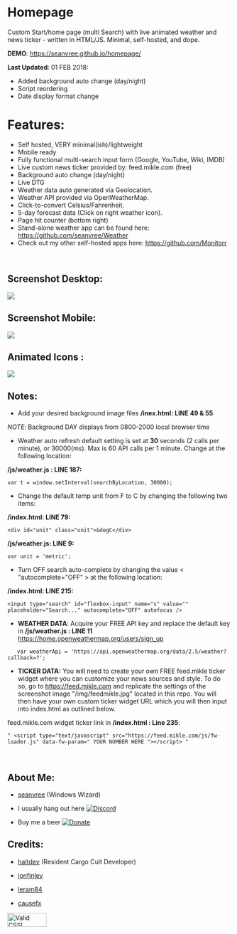 # Homepage
Custom Start/home page (multi Search) with live animated weather and news ticker -  written in HTML/JS. Minimal, self-hosted, and dope. 
<br>

**DEMO**:  https://seanvree.github.io/homepage/

**Last Updated**: 01 FEB 2018:  
- Added background auto change (day/night)
- Script reordering
- Date display format change


# Features:
- Self hosted, VERY minimal(ish)/lightweight
- Mobile ready
- Fully functional multi-search input form (Google, YouTube, Wiki, IMDB)
- Live custom news ticker provided by: feed.mikle.com (free)
- Background auto change (day/night)
- Live DTG
- Weather data auto generated via Geolocation.
- Weather API provided via OpenWeatherMap.
- Click-to-convert Celsius/Fahrenheit.
- 5-day forecast data (Click on right weather icon).
- Page hit counter (bottom right)
- Stand-alone weather app can be found here:  https://github.com/seanvree/Weather
- Check out my other self-hosted apps here:  https://github.com/Monitorr

<br>

 
## Screenshot Desktop:

 <img src="https://i.imgur.com/tdlOQRF.png">

## Screenshot Mobile:

<img src="https://i.imgur.com/KKTO7cG.gif">

## Animated Icons :

<img src="https://i.imgur.com/0iamcsT.gif[/img]">

## Notes:

- Add your desired background image files
**/inex.html: LINE 49 & 55**

_NOTE_: Background DAY displays from 0800-2000 local browser time

- Weather auto refresh default setting is set at **30** seconds (2 calls per minute), or 30000(ms). Max is 60 API calls per 1 minute. Change at the following location:

**/js/weather.js : LINE 187:**

```
var t = window.setInterval(searchByLocation, 30000);
```

- Change the default temp unit from F to C by changing the following two items:

**/index.html: LINE 79:**

```
<div id="unit" class="unit">&degC</div>
```

**/js/weather.js: LINE 9:**

```
var unit = 'metric';
```

- Turn OFF search auto-complete by changing the value < "autocomplete="OFF" > at the following location:

**/index.html: LINE 215:**

```
<input type="search" id="flexbox-input" name="s" value="" placeholder="Search..." autocomplete="OFF" autofocus />
```


- **WEATHER DATA**: Acquire your FREE API key and replace the default key in **/js/weather.js : LINE 11**
 https://home.openweathermap.org/users/sign_up
```
   var weatherApi = 'https://api.openweathermap.org/data/2.5/weather?callback=?';
```

- **TICKER DATA:** You will need to create your own FREE feed.mikle ticker widget where you can customize your news sources and style.  To do so, go to https://feed.mikle.com and replicate the settings of the screenshot image "/img/feedmikle.jpg" located in this repo. You will then have your own custom ticker widget URL which you will then input into index.html as outlined below. 
 
 feed.mikle.com widget ticker link in **/index.html : Line 235**:  
 ```
 " <script type="text/javascript" src="https://feed.mikle.com/js/fw-loader.js" data-fw-param=" YOUR NUMBER HERE "></script> "
 ```

<br>

## About Me:

- [seanvree](https://github.com/seanvree) (Windows Wizard)

- I usually hang out here [![Discord](https://img.shields.io/discord/102860784329052160.svg)](https://discord.gg/j2XGCtH)
- Buy me a beer [![Donate](https://img.shields.io/badge/Donate-PayPal-green.svg)](https://paypal.me/seanvree)


## Credits:

- [haltdev](https://github.com/haltdev) (Resident Cargo Cult Developer)

- [jonfinley](https://github.com/jonfinley)

- [leram84](https://github.com/leram84)

- [causefx](https://github.com/causefx)


<p>
    <a href="https://jigsaw.w3.org/css-validator/check/referer">
        <img style="border:0;width:88px;height:31px"
            src="https://jigsaw.w3.org/css-validator/images/vcss-blue"
            alt="Valid CSS!" />
    </a>
</p>



